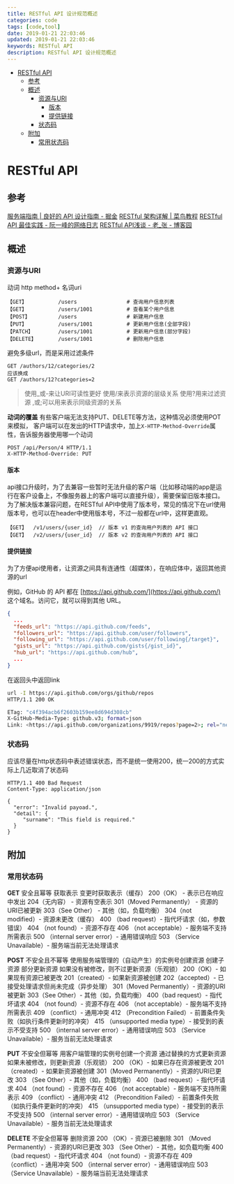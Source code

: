 ```yaml
---
title: RESTful API 设计规范概述
categories: code
tags: [code,tool]
date: 2019-01-21 22:03:46
updated: 2019-01-21 22:03:46
keywords: RESTful API
description: RESTful API 设计规范概述
---
```


- [RESTful API](#restful-api)
  - [参考](#参考)
  - [概述](#概述)
    - [资源与URI](#资源与uri)
      - [版本](#版本)
      - [提供链接](#提供链接)
    - [状态码](#状态码)
  - [附加](#附加)
    - [常用状态码](#常用状态码)


# RESTful API

## 参考

[服务端指南 | 良好的 API 设计指南 - 掘金](https://juejin.im/post/59826a4e518825359c5e72d1)
[RESTful 架构详解 | 菜鸟教程](https://www.runoob.com/w3cnote/restful-architecture.html)
[RESTful API 最佳实践 - 阮一峰的网络日志](http://www.ruanyifeng.com/blog/2018/10/restful-api-best-practices.html)
[RESTful API浅谈 - 老_张 - 博客园](https://www.cnblogs.com/imyalost/p/7923230.html)

## 概述

### 资源与URI

动词 http  method+ 名词uri

```text
【GET】          /users                # 查询用户信息列表
【GET】          /users/1001           # 查看某个用户信息
【POST】         /users                # 新建用户信息
【PUT】          /users/1001           # 更新用户信息(全部字段)
【PATCH】        /users/1001           # 更新用户信息(部分字段)
【DELETE】       /users/1001           # 删除用户信息
```

避免多级url，而是采用过滤条件

```text
GET /authors/12/categories/2
应该换成
GET /authors/12?categories=2
```

>使用_或-来让URI可读性更好
使用/来表示资源的层级关系
使用?用来过滤资源
,或;可以用来表示同级资源的关系

**动词的覆盖**
有些客户端无法支持PUT、DELETE等方法，这种情况必须使用POT来模拟，
客户端可以在发出的HTTP请求中，加上`X-HTTP-Method-Override`属性，告诉服务器使用哪一个动词

```http
POST /api/Person/4 HTTP/1.1  
X-HTTP-Method-Override: PUT
```

#### 版本

api接口升级时，为了去兼容一些暂时无法升级的客户端（比如移动端的app是运行在客户设备上，不像服务器上的客户端可以直接升级），需要保留旧版本接口。
为了解决版本兼容问题，在RESTful API中使用了版本号，常见的情况下在url使用版本号，也可以在header中使用版本号，不过一般都在url中，这样更直观。

```http
【GET】  /v1/users/{user_id}  // 版本 v1 的查询用户列表的 API 接口
【GET】  /v2/users/{user_id}  // 版本 v2 的查询用户列表的 API 接口
```

#### 提供链接

为了方便api使用者，让资源之间具有连通性（超媒体），在响应体中，返回其他资源的url

例如，GitHub 的 API 都在 [https://api.github.com/](https://api.github.com/) 这个域名。访问它，就可以得到其他 URL。

```json
{
  ...
  "feeds_url": "https://api.github.com/feeds",
  "followers_url": "https://api.github.com/user/followers",
  "following_url": "https://api.github.com/user/following{/target}",
  "gists_url": "https://api.github.com/gists{/gist_id}",
  "hub_url": "https://api.github.com/hub",
  ...
}
```

在返回头中返回link

```bash
url -I https://api.github.com/orgs/github/repos
HTTP/1.1 200 OK

ETag: "c4f394acb6f2603b159ee8d694d308cb"
X-GitHub-Media-Type: github.v3; format=json
Link: <https://api.github.com/organizations/9919/repos?page=2>; rel="next", <https://api.github.com/organizations/9919/repos?page=10>; rel="last"
```

### 状态码

应该尽量在http状态码中表述错误状态，而不是统一使用200，统一200的方式实际上几近取消了状态码

```http
HTTP/1.1 400 Bad Request
Content-Type: application/json

{
  "error": "Invalid payoad.",
  "detail": {
     "surname": "This field is required."
  }
}
```

## 附加

### 常用状态码

**GET**
安全且幂等
获取表示
变更时获取表示（缓存）
200（OK） - 表示已在响应中发出
204（无内容） - 资源有空表示
301（Moved Permanently） - 资源的URI已被更新
303（See Other） - 其他（如，负载均衡）
304（not modified）- 资源未更改（缓存）
400 （bad request）- 指代坏请求（如，参数错误）
404 （not found）- 资源不存在
406 （not acceptable）- 服务端不支持所需表示
500 （internal server error）- 通用错误响应
503 （Service Unavailable）- 服务端当前无法处理请求

**POST**
不安全且不幂等
使用服务端管理的（自动产生）的实例号创建资源
创建子资源
部分更新资源
如果没有被修改，则不过更新资源（乐观锁）
200（OK）- 如果现有资源已被更改
201（created）- 如果新资源被创建
202（accepted）- 已接受处理请求但尚未完成（异步处理）
301（Moved Permanently）- 资源的URI被更新
303（See Other）- 其他（如，负载均衡）
400（bad request）- 指代坏请求
404 （not found）- 资源不存在
406 （not acceptable）- 服务端不支持所需表示
409 （conflict）- 通用冲突
412 （Precondition Failed）- 前置条件失败（如执行条件更新时的冲突）
415 （unsupported media type）- 接受到的表示不受支持
500 （internal server error）- 通用错误响应
503 （Service Unavailable）- 服务当前无法处理请求

**PUT**
不安全但幂等
用客户端管理的实例号创建一个资源
通过替换的方式更新资源
如果未被修改，则更新资源（乐观锁）
200 （OK）- 如果已存在资源被更改
201 （created）- 如果新资源被创建
301（Moved Permanently）- 资源的URI已更改
303 （See Other）- 其他（如，负载均衡）
400 （bad request）- 指代坏请求
404 （not found）- 资源不存在
406 （not acceptable）- 服务端不支持所需表示
409 （conflict）- 通用冲突
412 （Precondition Failed）- 前置条件失败（如执行条件更新时的冲突）
415 （unsupported media type）- 接受到的表示不受支持
500 （internal server error）- 通用错误响应
503 （Service Unavailable）- 服务当前无法处理请求

**DELETE**
不安全但幂等
删除资源
200 （OK）- 资源已被删除
301 （Moved Permanently）- 资源的URI已更改
303 （See Other）- 其他，如负载均衡
400 （bad request）- 指代坏请求
404 （not found）- 资源不存在
409 （conflict）- 通用冲突
500 （internal server error）- 通用错误响应
503 （Service Unavailable）- 服务端当前无法处理请求